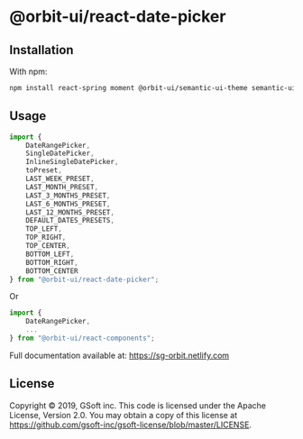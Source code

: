 # @orbit-ui/react-date-picker

## Installation

With npm:

```bash
npm install react-spring moment @orbit-ui/semantic-ui-theme semantic-ui-react @orbit-ui/react-date-picker
```

## Usage

```javascript
import { 
    DateRangePicker,
    SingleDatePicker,
    InlineSingleDatePicker,
    toPreset, 
    LAST_WEEK_PRESET, 
    LAST_MONTH_PRESET, 
    LAST_3_MONTHS_PRESET, 
    LAST_6_MONTHS_PRESET, 
    LAST_12_MONTHS_PRESET, 
    DEFAULT_DATES_PRESETS, 
    TOP_LEFT, 
    TOP_RIGHT,
    TOP_CENTER,
    BOTTOM_LEFT,
    BOTTOM_RIGHT,
    BOTTOM_CENTER
} from "@orbit-ui/react-date-picker";
```

Or

```javascript
import { 
    DateRangePicker, 
    ...
} from "@orbit-ui/react-components";
```

Full documentation available at: https://sg-orbit.netlify.com

## License

Copyright © 2019, GSoft inc. This code is licensed under the Apache License, Version 2.0. You may obtain a copy of this license at https://github.com/gsoft-inc/gsoft-license/blob/master/LICENSE.
